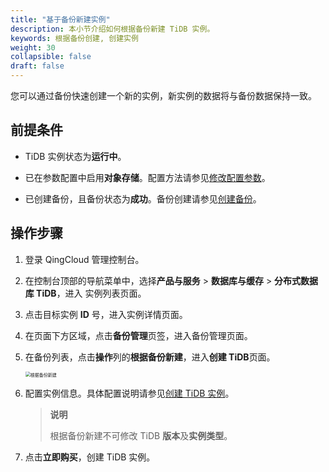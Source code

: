 ```yaml
---
title: "基于备份新建实例"
description: 本小节介绍如何根据备份新建 TiDB 实例。
keywords: 根据备份创建, 创建实例
weight: 30
collapsible: false
draft: false
---
```


您可以通过备份快速创建一个新的实例，新实例的数据将与备份数据保持一致。

## 前提条件

- TiDB 实例状态为**运行中**。

- 已在参数配置中启用**对象存储**。配置方法请参见[修改配置参数](../../cfginstance/paramconfig/)。

- 已创建备份，且备份状态为**成功**。备份创建请参见[创建备份](../create_backup/)。

  

## 操作步骤

1. 登录 QingCloud 管理控制台。

2. 在控制台顶部的导航菜单中，选择**产品与服务** > **数据库与缓存** > **分布式数据库 TiDB**，进入 实例列表页面。

3. 点击目标实例 **ID** 号，进入实例详情页面。

4. 在页面下方区域，点击**备份管理**页签，进入备份管理页面。

5. 在备份列表，点击**操作**列的**根据备份新建**，进入**创建 TiDB**页面。

   <img src="../../../_images/create_from_bak.png" alt="根据备份新建" style="zoom:50%;" />

6. 配置实例信息。具体配置说明请参见[创建 TiDB 实例](../../../quickstart/create_tidb/)。

   > **说明**
   >
   > 根据备份新建不可修改 TiDB **版本**及**实例类型**。

7. 点击**立即购买**，创建 TiDB 实例。

